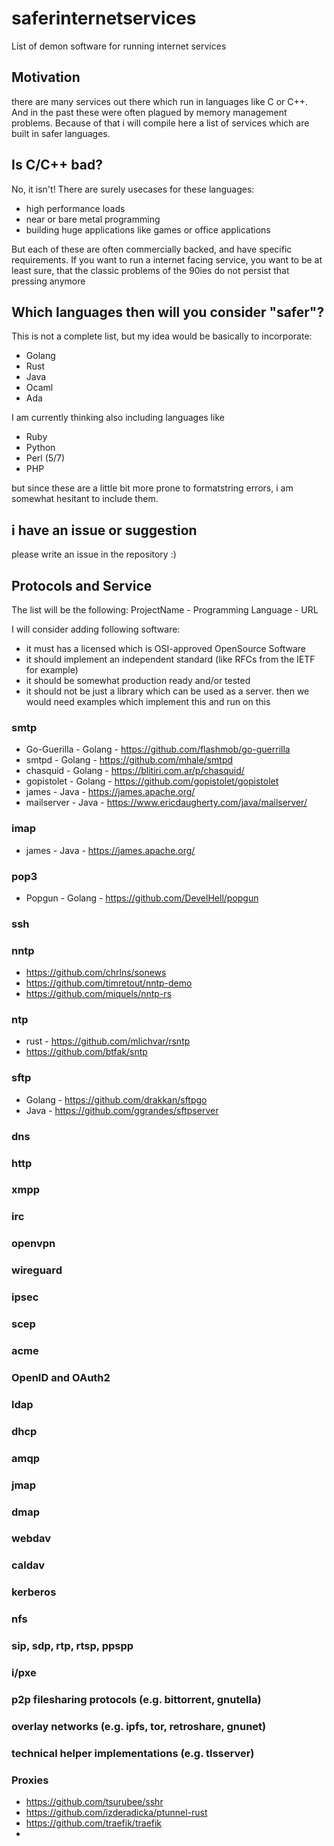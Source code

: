 # saferinternetservices
List of demon software for running internet services

## Motivation

there are many services out there which run in languages like C or C++. And in the past these were often plagued by memory management problems.
Because of that i will compile here a list of services which are built in safer languages.

## Is C/C++ bad?

No, it isn't! There are surely usecases for these languages:

- high performance loads
- near or bare metal programming
- building huge applications like games or office applications

But each of these are often commercially backed, and have specific requirements. If you want to run a internet facing service, you want to be at least sure, that the classic problems of the 90ies do not persist that pressing anymore

## Which languages then will you consider "safer"?

This is not a complete list, but my idea would be basically to incorporate:

- Golang
- Rust
- Java
- Ocaml
- Ada

I am currently thinking also including languages like

- Ruby
- Python
- Perl (5/7)
- PHP

but since these are a little bit more prone to formatstring errors, i am somewhat hesitant to include them.

## i have an issue or suggestion

please write an issue in the repository :)

## Protocols and Service
The list will be the following:
ProjectName - Programming Language - URL 

I will consider adding following software:

- it must has a licensed which is OSI-approved OpenSource Software
- it should implement an independent standard (like RFCs from the IETF for example)
- it should be somewhat production ready and/or tested 
- it should not be just a library which can be used as a server. then we would need examples which implement this and run on this

### smtp

- Go-Guerilla - Golang - https://github.com/flashmob/go-guerrilla
- smtpd - Golang - https://github.com/mhale/smtpd
- chasquid - Golang - https://blitiri.com.ar/p/chasquid/
- gopistolet - Golang - https://github.com/gopistolet/gopistolet
- james - Java - https://james.apache.org/
- mailserver - Java - https://www.ericdaugherty.com/java/mailserver/

### imap

- james - Java - https://james.apache.org/

### pop3

- Popgun - Golang - https://github.com/DevelHell/popgun

### ssh

### nntp

- https://github.com/chrlns/sonews
- https://github.com/timretout/nntp-demo
- https://github.com/miquels/nntp-rs

### ntp

- rust - https://github.com/mlichvar/rsntp
- https://github.com/btfak/sntp

### sftp

- Golang - https://github.com/drakkan/sftpgo
- Java - https://github.com/ggrandes/sftpserver

### dns

### http

### xmpp

### irc

### openvpn

### wireguard

### ipsec

### scep

### acme

### OpenID and OAuth2

### ldap

### dhcp

### amqp

### jmap

### dmap

### webdav

### caldav

### kerberos

### nfs

### sip, sdp, rtp, rtsp, ppspp

### i/pxe

### p2p filesharing protocols (e.g. bittorrent, gnutella)

### overlay networks (e.g. ipfs, tor, retroshare, gnunet)

### technical helper implementations (e.g. tlsserver)

### Proxies

- https://github.com/tsurubee/sshr
- https://github.com/izderadicka/ptunnel-rust
- https://github.com/traefik/traefik
- 
